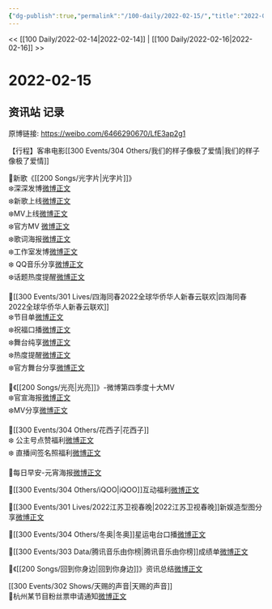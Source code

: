 ```yaml
---
{"dg-publish":true,"permalink":"/100-daily/2022-02-15/","title":"2022-02-15"}
---
```



<< [[100 Daily/2022-02-14\|2022-02-14]] | [[100 Daily/2022-02-16\|2022-02-16]] >>

# 2022-02-15

## 资讯站 记录

原博链接: https://weibo.com/6466290670/LfE3ap2g1

【行程】客串电影[[300 Events/304 Others/我们的样子像极了爱情\|我们的样子像极了爱情]]

🌟新歌《[[200 Songs/光字片\|光字片]]》  
❄️深深发博[微博正文](https://m.weibo.cn/6466290670/4737084491567308)  
❄️新歌上线[微博正文](https://m.weibo.cn/6466290670/4736929268500601)  
❄️MV上线[微博正文](https://m.weibo.cn/6466290670/4737057165152296)  
❄️官方MV [微博正文](https://m.weibo.cn/6466290670/4737069081169404)  
❄️歌词海报[微博正文](https://m.weibo.cn/6466290670/4737072226899415)  
❄️工作室发博[微博正文](https://m.weibo.cn/6466290670/4736935745291586)  
❄️ QQ音乐分享[微博正文](https://m.weibo.cn/6466290670/4736936114390184)  
❄️话题热度提醒[微博正文](https://m.weibo.cn/6466290670/4737116082277567)

🌟[[300 Events/301 Lives/四海同春2022全球华侨华人新春云联欢\|四海同春2022全球华侨华人新春云联欢]]  
❄️节目单[微博正文](https://m.weibo.cn/6466290670/4737141958250165)  
❄️祝福口播[微博正文](https://m.weibo.cn/6466290670/4737152107151438)  
❄️舞台纯享[微博正文](https://m.weibo.cn/6466290670/4737161565307894)  
❄️热度提醒[微博正文](https://m.weibo.cn/6466290670/4737185339935076)  
❄️官方舞台分享[微博正文](https://m.weibo.cn/6466290670/4737164120165348)

🌟《[[200 Songs/光亮\|光亮]]》-微博第四季度十大MV  
❄️官宣海报[微博正文](https://m.weibo.cn/6466290670/4737078317812060)  
❄️MV分享[微博正文](https://m.weibo.cn/6466290670/4737109199684284)

🌟[[300 Events/304 Others/花西子\|花西子]]  
❄️ 公主号点赞福利[微博正文](https://m.weibo.cn/6466290670/4737274477281612)  
❄️ 直播间签名照福利[微博正文](https://m.weibo.cn/6466290670/4737175428273214)

🌟每日早安-元宵海报[微博正文](https://m.weibo.cn/6466290670/4737046997896377)

🌟[[300 Events/304 Others/iQOO\|iQOO]]互动福利[微博正文](https://m.weibo.cn/6466290670/4737242071827823)

🌟[[300 Events/301 Lives/2022江苏卫视春晚\|2022江苏卫视春晚]]新娱造型图分享[微博正文](https://m.weibo.cn/6466290670/4737214301606403)

🌟[[300 Events/304 Others/冬奥\|冬奥]]星运电台口播[微博正文](https://m.weibo.cn/6466290670/4737258819947070)

🌟[[300 Events/303 Data/腾讯音乐由你榜\|腾讯音乐由你榜]]成绩单[微博正文](https://m.weibo.cn/6466290670/4737204221645397)

🌟《[[200 Songs/回到你身边\|回到你身边]]》资讯总结[微博正文](https://m.weibo.cn/6466290670/4737200362881859)

[[300 Events/302 Shows/天赐的声音\|天赐的声音]]  
🌟杭州某节目粉丝票申请通知[微博正文](https://m.weibo.cn/6466290670/4737183875602691)

